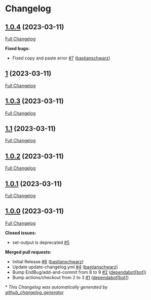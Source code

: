 # Changelog

## [1.0.4](https://github.com/codenamephp/workflows.common/tree/1.0.4) (2023-03-11)

[Full Changelog](https://github.com/codenamephp/workflows.common/compare/1...1.0.4)

**Fixed bugs:**

- Fixed copy and paste error [\#7](https://github.com/codenamephp/workflows.common/pull/7) ([bastianschwarz](https://github.com/bastianschwarz))

## [1](https://github.com/codenamephp/workflows.common/tree/1) (2023-03-11)

[Full Changelog](https://github.com/codenamephp/workflows.common/compare/1.0.3...1)

## [1.0.3](https://github.com/codenamephp/workflows.common/tree/1.0.3) (2023-03-11)

[Full Changelog](https://github.com/codenamephp/workflows.common/compare/1.1...1.0.3)

## [1.1](https://github.com/codenamephp/workflows.common/tree/1.1) (2023-03-11)

[Full Changelog](https://github.com/codenamephp/workflows.common/compare/1.0.2...1.1)

## [1.0.2](https://github.com/codenamephp/workflows.common/tree/1.0.2) (2023-03-11)

[Full Changelog](https://github.com/codenamephp/workflows.common/compare/1.0.1...1.0.2)

## [1.0.1](https://github.com/codenamephp/workflows.common/tree/1.0.1) (2023-03-11)

[Full Changelog](https://github.com/codenamephp/workflows.common/compare/1.0.0...1.0.1)

## [1.0.0](https://github.com/codenamephp/workflows.common/tree/1.0.0) (2023-03-11)

[Full Changelog](https://github.com/codenamephp/workflows.common/compare/d93eeaab08ca03dc1dea324d964051b7872b7c9f...1.0.0)

**Closed issues:**

- set-output is deprecated [\#5](https://github.com/codenamephp/workflows.common/issues/5)

**Merged pull requests:**

- Initial Release [\#6](https://github.com/codenamephp/workflows.common/pull/6) ([bastianschwarz](https://github.com/bastianschwarz))
- Update update-changelog.yml [\#4](https://github.com/codenamephp/workflows.common/pull/4) ([bastianschwarz](https://github.com/bastianschwarz))
- Bump EndBug/add-and-commit from 8 to 9 [\#2](https://github.com/codenamephp/workflows.common/pull/2) ([dependabot[bot]](https://github.com/apps/dependabot))
- Bump actions/checkout from 2 to 3 [\#1](https://github.com/codenamephp/workflows.common/pull/1) ([dependabot[bot]](https://github.com/apps/dependabot))



\* *This Changelog was automatically generated by [github_changelog_generator](https://github.com/github-changelog-generator/github-changelog-generator)*
